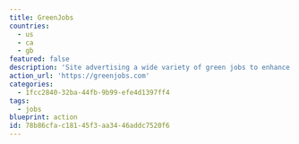 ```yaml
---
title: GreenJobs
countries:
  - us
  - ca
  - gb
featured: false
description: 'Site advertising a wide variety of green jobs to enhance your environmental career.'
action_url: 'https://greenjobs.com'
categories:
  - 1fcc2840-32ba-44fb-9b99-efe4d1397ff4
tags:
  - jobs
blueprint: action
id: 78b86cfa-c181-45f3-aa34-46addc7520f6
---
```

